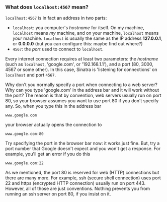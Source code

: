 ### What does `localhost:4567` mean?

`localhost:4567` is in fact an address in two parts:

- `localhost`: you computer's _hostname_ for itself. On my machine, `localhost` means _my_ machine, and on your machine, `localhost` means _your_ machine. `localhost` is usually the same as the IP address **127.0.0.1**, or **0.0.0.0** (but you can configure this: maybe find out where?)
- `4567`: the _port_ used to connect to `localhost`.

Every internet connection requires at least two parameters: the _hostname_ (such as `localhost`, 'google.com', or '192.168.1.1'), and a port (80, 3000, 4567 or some other). In this case, Sinatra is 'listening for connections' on `localhost` and port `4567`.

Why don't you normally specify a port when connecting to a web server? Why can you type 'google.com' in the address bar and it will work without the port? The reason is that by convention, web servers usually run on port 80, so your browser assumes you want to use port 80 if you don't specify any. So, when you type this in the address bar

`www.google.com`

your browser actually opens the connection to

`www.google.com:80`

Try specifying the port in the browser bar now: it works just fine. But, try a port number that Google doesn't expect and you won't get a response. For example, you'll get an error if you do this

`www.google.com:22`

As we mentioned, the port 80 is reserved for web (HTTP) connections but there are many more. For example, ssh (secure shell connection) uses port 22 and https (encrypted HTTP connection) usually run on port 443. However, all of those are just conventions. Nothing prevents you from running an ssh server on port 80, if you insist on it.


